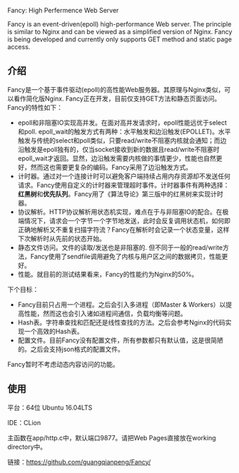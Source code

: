  Fancy: High Perfermence Web Server

Fancy is an event-driven(epoll) high-performance Web server. The principle is similar to Nginx and can be viewed as a simplified version of Nginx. Fancy is being developed and currently only supports GET method and static page access.


## 介绍

Fancy是一个基于事件驱动(epoll)的高性能Web服务器。其原理与Nginx类似，可以看作简化版Nginx. Fancy正在开发，目前仅支持GET方法和静态页面访问。Fancy的特性如下：

- epoll和非阻塞IO实现高并发。在面对高并发请求时，epoll性能远优于select和poll. epoll_wait的触发方式有两种：水平触发和边沿触发(EPOLLET)。水平触发与传统的select和poll类似，只要read/write不阻塞内核就会通知；而边沿触发是epoll独有的，仅当socket接收到新的数据且read/write不阻塞时epoll_wait才返回。显然，边沿触发需要内核做的事情更少，性能也自然更好，然而这也需要更复杂的编码。Fancy采用了边沿触发方式。
- 计时器。通过对一个连接计时可以避免客户端持续占用内存资源却不发送任何请求。Fancy使用自定义的计时器来管理超时事件。计时器事件有两种选择：**红黑树**和**优先队列**。Fancy用了《算法导论》第三版中的红黑树来实现计时器。
- 协议解析。HTTP协议解析用状态机实现，难点在于与非阻塞IO的配合。在极端情况下，请求会一个字节一个字节地发送，此时会反复调用状态机，如何即正确地解析又不重复扫描字符流？Fancy在解析时会记录一个状态变量，这样下次解析时从先前的状态开始。
- 静态文件访问。文件的读取/发送也是非阻塞的. 但不同于一般的read/write方法，Fancy使用了sendfile调用避免了内核与用户区之间的数据拷贝，性能更好。
- 性能。就目前的测试结果看来，Fancy的性能约为Nginx的50%。

下个目标：

- Fancy目前只占用一个进程。之后会引入多进程（即Master & Workers）以提高性能，然而这也会引入诸如进程间通信，负载均衡等问题。
- Hash表。字符串查找和匹配还是线性查找的方法。之后会参考Nginx的代码实现一个高效的Hash表。
- 配置文件。目前Fancy没有配置文件，所有参数都只有默认值，这是很简陋的。之后会支持json格式的配置文件。

Fancy暂时不考虑动态内容访问的功能。

## 使用

平台：64位 Ubuntu 16.04LTS

IDE：CLion

主函数在app/http.c中，默认端口9877。请把Web Pages直接放在working directory中。

链接：https://github.com/guangqianpeng/Fancy/